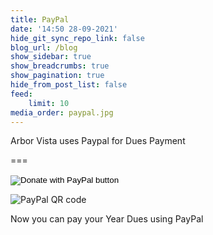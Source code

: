 ```yaml
---
title: PayPal
date: '14:50 28-09-2021'
hide_git_sync_repo_link: false
blog_url: /blog
show_sidebar: true
show_breadcrumbs: true
show_pagination: true
hide_from_post_list: false
feed:
    limit: 10
media_order: paypal.jpg
---
```


<div class="bg-success">Arbor Vista uses Paypal for Dues Payment</div>

===

<form action="https://www.paypal.com/donate" method="post" target="_top">
<input type="hidden" name="hosted_button_id" value="AT9LDE2KDM4AY" />
<input type="image" src="https://www.paypalobjects.com/en_US/i/btn/btn_donate_LG.gif" border="0" name="submit" title="Make a Dues Payment" alt="Donate with PayPal button" />
<img alt="" border="0" src="https://www.paypal.com/en_US/i/scr/pixel.gif" width="1" height="1" />
</form>

![PayPal QR code](https://files.arborvista.org/logo/paypal_qr_code.png)

Now you can pay your Year Dues using PayPal

